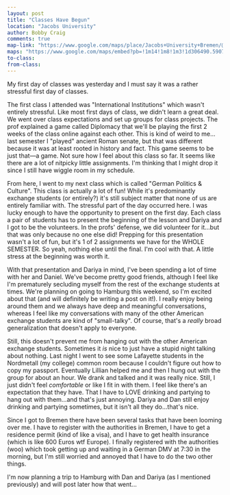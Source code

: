 ```yaml
---
layout: post
title: "Classes Have Begun"
location: "Jacobs University"
author: Bobby Craig
comments: true
map-link: "https://www.google.com/maps/place/Jacobs+University+Bremen/@53.5586526,9.6476411,10z/data=!4m5!3m4!1s0x47b12ca1e7c06c65:0x903fa1786c3fd4e9!8m2!3d53.1677169!4d8.6542654"
maps: "https://www.google.com/maps/embed?pb=!1m14!1m8!1m3!1d306490.5907245428!2d8.456109!3d53.1199282!3m2!1i1024!2i768!4f13.1!3m3!1m2!1s0x47b12ca1e7c06c65%3A0x903fa1786c3fd4e9!2sJacobs+University+Bremen!5e0!3m2!1sen!2sus!4v1485542404476"
to-class:
from-class:
---
```


My first day of classes was yesterday and I must say it was a rather stressful first day of classes.

The first class I attended was "International Institutions" which wasn't entirely stressful. Like most first days of class, we didn't learn a great deal. We went over class expectations and set up groups for class projects. The prof explained a game called Diplomacy that we'll be playing the first 2 weeks of the class online against each other. This is kind of weird to me... last semester I "played" ancient Roman senate, but that was different because it was at least rooted in history and fact. This game seems to be just that&mdash;a game. Not sure how I feel about this class so far. It seems like there are a lot of nitpicky little assignments. I'm thinking that I might drop it since I still have wiggle room in my schedule.

From here, I went to my next class which is called "German Politics & Culture". This class is actually a lot of fun! While it's predominantly exchange students (or entirely?) it's still subject matter that none of us are entirely familiar with. The stressful part of the day occurred here. I was lucky enough to have the opportunity to present on the first day. Each class a pair of students has to present the beginning of the lesson and Dariya and I got to be the volunteers. In the profs' defense, we did volunteer for it...but that was only because no one else did! Prepping for this presentation wasn't a lot of fun, but it's 1 of 2 assignments we have for the WHOLE SEMESTER. So yeah, nothing else until the final. I'm cool with that. A little stress at the beginning was worth it.

With that presentation and Dariya in mind, I've been spending a lot of time with her and Daniel. We've become pretty good friends, although I feel like I'm prematurely secluding myself from the rest of the exchange students at times. We're planning on going to Hamburg this weekend, so I'm excited about that (and will definitely be writing a post on it!). I really enjoy being around them and we always have deep and meaningful conversations, whereas I feel like my conversations with many of the other American exchange students are kind of "small-talky". Of course, that's a <em>really</em> broad generalization that doesn't apply to everyone.

Still, this doesn't prevent me from hanging out with the other American exchange students. Sometimes it <em>is</em> nice to just have a stupid night talking about nothing. Last night I went to see some Lafayette students in the Nordmetall (my college) common room because I couldn't figure out how to copy my passport. Eventually Lillian helped me and then I hung out with the group for about an hour. We drank and talked and it was really nice. Still, I just didn't feel <em>comfortable</em> or like I fit in with them. I feel like there's an expectation that they have. That I have to LOVE drinking and partying to hang out with them...and that's just annoying. Dariya and Dan still enjoy drinking and partying sometimes, but it isn't all they do...that's nice.

Since I got to Bremen there have been several tasks that have been looming over me. I have to register with the authorities in Bremen, I have to get a residence permit (kind of like a visa), and I have to get health insurance (which is like 600 Euros wtf Europe). I finally registered with the authorities (woo) which took getting up and waiting in a German DMV at 7:30 in the morning, but I'm still worried and annoyed that I have to do the two other things.

I'm now planning a trip to Hamburg with Dan and Dariya (as I mentioned previously) and will post later how that went...
